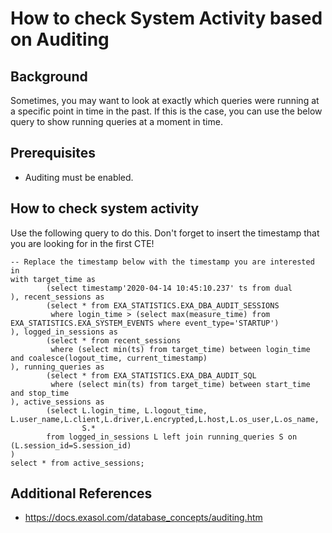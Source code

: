 # How to check System Activity based on Auditing 
## Background

Sometimes, you may want to look at exactly which queries were running at a specific point in time in the past. If this is the case, you can use the below query to show running queries at a moment in time. 

## Prerequisites

* Auditing must be enabled.

## How to check system activity

Use the following query to do this. Don't forget to insert the timestamp that you are looking for in the first CTE!


```markup
-- Replace the timestamp below with the timestamp you are interested in
with target_time as
        (select timestamp'2020-04-14 10:45:10.237' ts from dual
), recent_sessions as 
        (select * from EXA_STATISTICS.EXA_DBA_AUDIT_SESSIONS 
         where login_time > (select max(measure_time) from EXA_STATISTICS.EXA_SYSTEM_EVENTS where event_type='STARTUP')
), logged_in_sessions as 
        (select * from recent_sessions
         where (select min(ts) from target_time) between login_time and coalesce(logout_time, current_timestamp)
), running_queries as 
        (select * from EXA_STATISTICS.EXA_DBA_AUDIT_SQL
         where (select min(ts) from target_time) between start_time and stop_time
), active_sessions as
        (select L.login_time, L.logout_time, L.user_name,L.client,L.driver,L.encrypted,L.host,L.os_user,L.os_name, 
                S.* 
        from logged_in_sessions L left join running_queries S on (L.session_id=S.session_id)
)
select * from active_sessions;
```
## Additional References

* <https://docs.exasol.com/database_concepts/auditing.htm>

